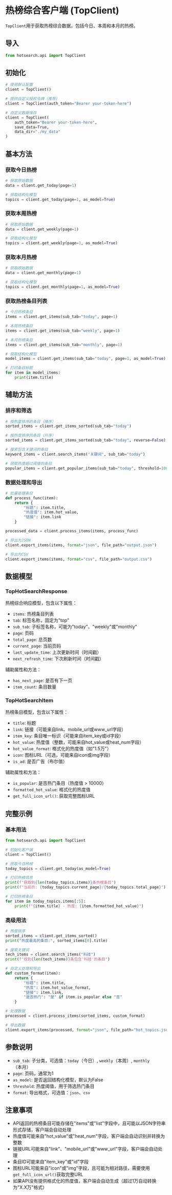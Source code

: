 # 热榜综合客户端 (TopClient)

`TopClient`用于获取热榜综合数据，包括今日、本周和本月的热榜。

## 导入

```python
from hotsearch.api import TopClient
```

## 初始化

```python
# 使用默认配置
client = TopClient()

# 提供自定义授权令牌（推荐）
client = TopClient(auth_token="Bearer your-token-here")

# 自定义数据保存
client = TopClient(
    auth_token="Bearer your-token-here",
    save_data=True,
    data_dir="./my_data"
)
```

## 基本方法

### 获取今日热榜

```python
# 获取原始数据
data = client.get_today(page=1)

# 获取结构化模型
topics = client.get_today(page=1, as_model=True)
```

### 获取本周热榜

```python
# 获取原始数据
data = client.get_weekly(page=1)

# 获取结构化模型
topics = client.get_weekly(page=1, as_model=True)
```

### 获取本月热榜

```python
# 获取原始数据
data = client.get_monthly(page=1)

# 获取结构化模型
topics = client.get_monthly(page=1, as_model=True)
```

### 获取热榜条目列表

```python
# 今日热榜条目
items = client.get_items(sub_tab="today", page=1)

# 本周热榜条目
items = client.get_items(sub_tab="weekly", page=1)

# 本月热榜条目
items = client.get_items(sub_tab="monthly", page=1)

# 获取结构化模型
model_items = client.get_items(sub_tab="today", page=1, as_model=True)

# 打印条目标题
for item in model_items:
    print(item.title)
```

## 辅助方法

### 排序和筛选

```python
# 按热度排序的条目（降序）
sorted_items = client.get_items_sorted(sub_tab="today")

# 按热度排序的条目（升序）
sorted_items = client.get_items_sorted(sub_tab="today", reverse=False)

# 搜索包含关键词的条目
keyword_items = client.search_items("关键词", sub_tab="today")

# 获取热度超过阈值的条目
popular_items = client.get_popular_items(sub_tab="today", threshold=10000)
```

### 数据处理和导出

```python
# 批量处理条目
def process_func(item):
    return {
        "标题": item.title,
        "热度值": item.hot_value,
        "链接": item.link
    }

processed_data = client.process_items(items, process_func)

# 导出为JSON
client.export_items(items, format="json", file_path="output.json")

# 导出为CSV
client.export_items(items, format="csv", file_path="output.csv")
```

## 数据模型

### TopHotSearchResponse

热榜综合响应模型，包含以下属性：

- `items`: 热榜条目列表
- `tab`: 标签名称，固定为"top"
- `sub_tab`: 子标签名称，可能为"today"、"weekly"或"monthly"
- `page`: 页码
- `total_page`: 总页数
- `current_page`: 当前页码
- `last_update_time`: 上次更新时间（时间戳）
- `next_refresh_time`: 下次刷新时间（时间戳）

辅助属性和方法：

- `has_next_page`: 是否有下一页
- `item_count`: 条目数量

### TopHotSearchItem

热榜条目模型，包含以下属性：

- `title`: 标题
- `link`: 链接（可能来自link、mobile_url或www_url字段）
- `item_key`: 条目唯一标识（可能来自item_key或id字段）
- `hot_value`: 热度值（整数，可能来自hot_value或heat_num字段）
- `hot_value_format`: 格式化的热度值（如"1.5万"）
- `icon`: 图标URL（可选，可能来自icon或img字段）
- `is_ad`: 是否广告（布尔值）

辅助属性和方法：

- `is_popular`: 是否热门条目（热度值 > 10000）
- `formatted_hot_value`: 格式化的热度值
- `get_full_icon_url()`: 获取完整图标URL

## 完整示例

### 基本用法

```python
from hotsearch.api import TopClient

# 初始化客户端
client = TopClient()

# 获取今日热榜
today_topics = client.get_today(as_model=True)

# 打印热榜信息
print(f"获取到{len(today_topics.items)}条热榜条目")
print(f"当前页: {today_topics.current_page}/{today_topics.total_page}")

# 打印热榜条目
for item in today_topics.items[:5]:
    print(f"{item.title} - 热度: {item.formatted_hot_value}")
```

### 高级用法

```python
# 热度排序
sorted_items = client.get_items_sorted()
print("热度最高的条目:", sorted_items[0].title)

# 搜索关键词
tech_items = client.search_items("科技")
print(f"找到{len(tech_items)}条包含'科技'的条目")

# 自定义处理和导出
def custom_format(item):
    return {
        "标题": item.title,
        "热度": item.hot_value_format,
        "链接": item.link,
        "是否热门": "是" if item.is_popular else "否"
    }

# 处理数据
processed = client.process_items(sorted_items, custom_format)

# 导出数据
client.export_items(processed, format="json", file_path="hot_topics.json")
```

## 参数说明

- `sub_tab`: 子分类，可选值：`today`（今日）, `weekly`（本周）, `monthly`（本月）
- `page`: 页码，通常为1
- `as_model`: 是否返回结构化模型，默认为False
- `threshold`: 热度阈值，用于筛选热门条目
- `format`: 导出格式，可选值：`json`、`csv`

## 注意事项

- API返回的热榜条目可能存储在"items"或"list"字段中，且可能以JSON字符串形式存储，客户端会自动处理
- 热度值可能来自"hot_value"或"heat_num"字段，客户端会自动识别并转换为整数
- 链接URL可能来自"link"、"mobile_url"或"www_url"字段，客户端会自动处理
- 条目ID可能来自"item_key"或"id"字段
- 图标URL可能来自"icon"或"img"字段，且可能为相对路径，需要使用`get_full_icon_url()`获取完整URL
- 如果API没有提供格式化的热度值，客户端会自动生成（超过1万自动转换为"X.X万"格式）